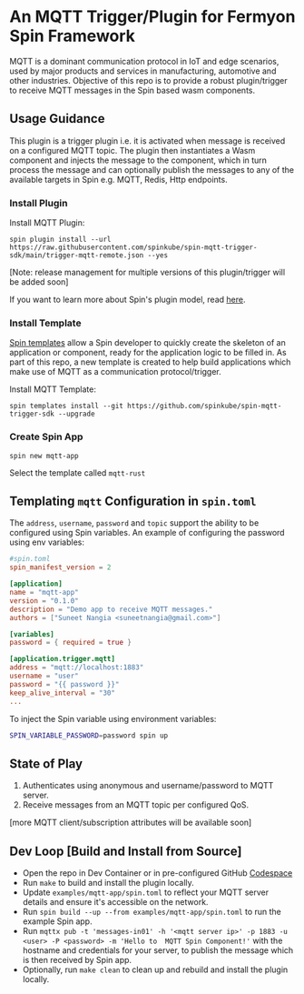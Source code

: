 # An MQTT Trigger/Plugin for Fermyon Spin Framework

MQTT is a dominant communication protocol in IoT and edge scenarios, used by major products and services in manufacturing, automotive and other industries.
Objective of this repo is to provide a robust plugin/trigger to receive MQTT messages in the Spin based wasm components.

## Usage Guidance

This plugin is a trigger plugin i.e. it is activated when message is received on a configured MQTT topic.
The plugin then instantiates a Wasm component and injects the message to the component, which in turn process the message and can optionally publish the messages to any of the available targets in Spin e.g. MQTT, Redis, Http endpoints.

### Install Plugin

Install MQTT Plugin:

```
spin plugin install --url https://raw.githubusercontent.com/spinkube/spin-mqtt-trigger-sdk/main/trigger-mqtt-remote.json --yes
```

[Note: release management for multiple versions of this plugin/trigger will be added soon]

If you want to learn more about Spin's plugin model, read [here](https://www.fermyon.com/blog/managing-spin-templates-and-plugins).

### Install Template

[Spin templates](https://www.fermyon.com/blog/managing-spin-templates-and-plugins) allow a Spin developer to quickly create the skeleton of an application or component, ready for the application logic to be filled in. As part of this repo, a new template is created to help build applications which make use of MQTT as a communication protocol/trigger.

Install MQTT Template:

```
spin templates install --git https://github.com/spinkube/spin-mqtt-trigger-sdk --upgrade
```

### Create Spin App

```
spin new mqtt-app
```

Select the template called `mqtt-rust`

## Templating `mqtt` Configuration in `spin.toml`

The `address`, `username`, `password` and `topic` support the ability to be configured using Spin variables. An example of configuring the password using env variables:

```toml
#spin.toml
spin_manifest_version = 2

[application]
name = "mqtt-app"
version = "0.1.0"
description = "Demo app to receive MQTT messages."
authors = ["Suneet Nangia <suneetnangia@gmail.com>"]

[variables]
password = { required = true }

[application.trigger.mqtt]
address = "mqtt://localhost:1883"
username = "user"
password = "{{ password }}"
keep_alive_interval = "30"
...
```

To inject the Spin variable using environment variables:

```bash
SPIN_VARIABLE_PASSWORD=password spin up
```

## State of Play

1. Authenticates using anonymous and username/password to MQTT server.
2. Receive messages from an MQTT topic per configured QoS.

[more MQTT client/subscription attributes will be available soon]

## Dev Loop [Build and Install from Source]

* Open the repo in Dev Container or in pre-configured GitHub [Codespace](https://codespaces.new/spinkube/spin-mqtt-trigger-sdk)
* Run ```make``` to build and install the plugin locally.
* Update ```examples/mqtt-app/spin.toml``` to reflect your MQTT server details and ensure it's accessible on the network.
* Run ```spin build --up --from examples/mqtt-app/spin.toml``` to run the example Spin app.
* Run ```mqttx pub -t 'messages-in01' -h '<mqtt server ip>' -p 1883 -u <user> -P <password> -m 'Hello to  MQTT Spin Component!'``` with the hostname and credentials for your server, to publish the message which is then received by Spin app.
* Optionally, run ```make clean``` to clean up and rebuild and install the plugin locally.
